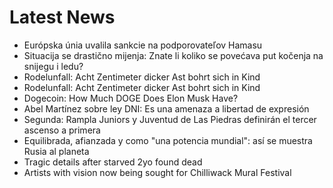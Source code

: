 # Latest News
-  Európska únia uvalila sankcie na podporovateľov Hamasu
-  Situacija se drastično mijenja: Znate li koliko se povećava put kočenja na snijegu i ledu?
-  Rodelunfall: Acht Zentimeter dicker Ast bohrt sich in Kind
-  Rodelunfall: Acht Zentimeter dicker Ast bohrt sich in Kind
-  Dogecoin: How Much DOGE Does Elon Musk Have?
-  Abel Martínez sobre ley DNI: Es una amenaza a libertad de expresión
-  Segunda: Rampla Juniors y Juventud de Las Piedras definirán el tercer ascenso a primera
-  Equilibrada, afianzada y como "una potencia mundial": así se muestra Rusia al planeta
-  Tragic details after starved 2yo found dead
-  Artists with vision now being sought for Chilliwack Mural Festival
